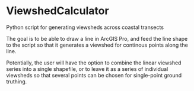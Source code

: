# ViewshedCalculator
Python script for generating viewsheds across coastal transects

The goal is to be able to draw a line in ArcGIS Pro, and feed the line shape to the script so
that it generates a viewshed for continous points along the line. 

Potentially, the user will have the option to combine the linear viewshed series into a single
shapefile, or to leave it as a series of individual viewsheds so that several points can be 
chosen for single-point ground truthing.
